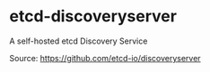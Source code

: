 # etcd-discoveryserver
A self-hosted etcd Discovery Service

Source: https://github.com/etcd-io/discoveryserver
